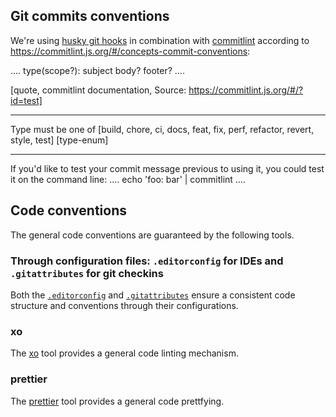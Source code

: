 ## Git commits conventions

We're using [husky git hooks](https://www.npmjs.com/husky) in combination with [commitlint](https://www.npmjs.com/package/@commitlint/cli) according to <https://commitlint.js.org/#/concepts-commit-conventions>:

....
type(scope?): subject
body?
footer?
....

[quote, commitlint documentation, Source: https://commitlint.js.org/#/?id=test]

---

Type must be one of [build, chore, ci, docs, feat, fix, perf, refactor, revert, style, test] [type-enum]

---

If you'd like to test your commit message previous to using it, you could test it on the command line:
....
echo 'foo: bar' | commitlint
....

## Code conventions

The general code conventions are guaranteed by the following tools.

### Through configuration files: `.editorconfig` for IDEs and `.gitattributes` for git checkins

Both the [`.editorconfig`](https://editorconfig.org/) and [`.gitattributes`](https://dev.to/deadlybyte/please-add-gitattributes-to-your-git-repository-1jld) ensure a consistent code structure and conventions through their configurations.

### xo

The [xo](https://github.com/db-ui/core/blob/main/docs/adr/linting-xo.adoc) tool provides a general code linting mechanism.

### prettier

The [prettier](https://github.com/db-ui/core/blob/main/docs/adr/code_style_formatter-prettier.adoc) tool provides a general code prettfying.

